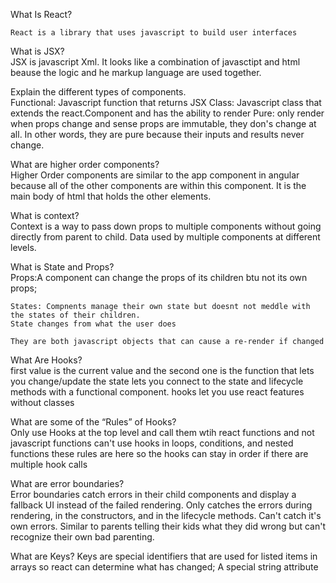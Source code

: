 What Is React?  
	
	React is a library that uses javascript to build user interfaces 
	
What is JSX?  
	JSX is javascript Xml. It looks like a combination of javasctipt and html beause the logic and he markup language are used together. 
	
	
Explain the different types of components.  
	Functional: Javascript function that returns JSX
    Class: Javascript class that extends the react.Component and has the ability to render 
    Pure: only render when props change and sense props are immutable, they don's change at all. In other words, they are pure because their inputs and results never change. 
	
	
What are higher order components?  
	Higher Order components are similar to the app component in angular because all of the other components are within this component. It is the main body of html that holds the other elements. 
	
	
What is context?  
	Context is a way to pass down props to multiple components without going directly from parent to child. Data used by multiple components at different levels. 
	
	
What is State and Props?  
	Props:A component can change the props of its children btu not its own props;

    States: Compnents manage their own state but doesnt not meddle with the states of their children.
    State changes from what the user does

    They are both javascript objects that can cause a re-render if changed
	
	
What Are Hooks?  
	first value is the current value and the second one is the function that lets you change/update the state 
    lets you connect to the state and lifecycle methods with a functional component. 
    hooks let you use react features without classes 
	
	
What are some of the “Rules” of Hooks?  
	Only use Hooks at the top level and call them wtih react functions and not javascript functions
    can't use hooks in loops, conditions, and nested functions 
    these rules are here so the hooks can stay in order if there are multiple hook calls 
	
	
What are error boundaries?  
	Error boundaries catch errors in their child components and display a fallback UI instead of the failed rendering. Only catches the errors during rendering, in the constructors, and in the lifecycle methods. Can't catch it's own errors. Similar to parents telling their kids what they did wrong but can't recognize their own bad parenting. 
	
	
What are Keys?
    Keys are special identifiers that are used for listed items in arrays so react can determine what has changed; A special string attribute 